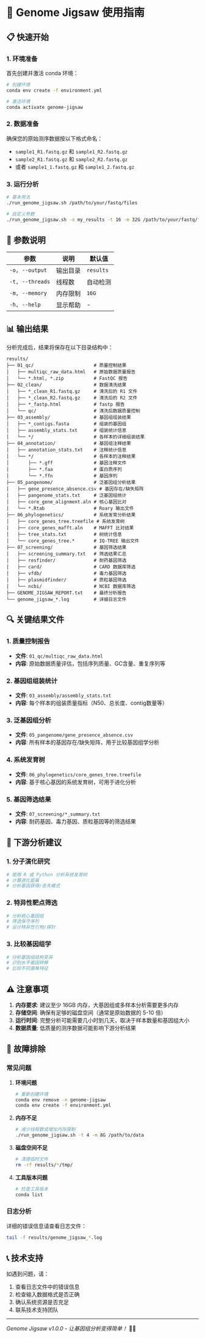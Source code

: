 # 🧬 Genome Jigsaw 使用指南

## 📋 快速开始

### 1. 环境准备

首先创建并激活 conda 环境：

```bash
# 创建环境
conda env create -f environment.yml

# 激活环境
conda activate genome-jigsaw
```

### 2. 数据准备

确保您的原始测序数据按以下格式命名：
- `sample1_R1.fastq.gz` 和 `sample1_R2.fastq.gz`
- `sample2_R1.fastq.gz` 和 `sample2_R2.fastq.gz`
- 或者 `sample1_1.fastq.gz` 和 `sample1_2.fastq.gz`

### 3. 运行分析

```bash
# 基本用法
./run_genome_jigsaw.sh /path/to/your/fastq/files

# 自定义参数
./run_genome_jigsaw.sh -o my_results -t 16 -m 32G /path/to/your/fastq/files
```

## 🔧 参数说明

| 参数 | 说明 | 默认值 |
|------|------|--------|
| `-o, --output` | 输出目录 | `results` |
| `-t, --threads` | 线程数 | 自动检测 |
| `-m, --memory` | 内存限制 | `16G` |
| `-h, --help` | 显示帮助 | - |

## 📊 输出结果

分析完成后，结果将保存在以下目录结构中：

```
results/
├── 01_qc/                      # 质量控制结果
│   ├── multiqc_raw_data.html   # 原始数据质量报告
│   └── *.html, *.zip           # FastQC 报告
├── 02_clean/                   # 数据清洗结果
│   ├── *_clean_R1.fastq.gz     # 清洗后的 R1 文件
│   ├── *_clean_R2.fastq.gz     # 清洗后的 R2 文件
│   ├── *_fastp.html            # fastp 报告
│   └── qc/                     # 清洗后数据质量控制
├── 03_assembly/                # 基因组组装结果
│   ├── *_contigs.fasta         # 组装的基因组
│   ├── assembly_stats.txt      # 组装统计信息
│   └── */                      # 各样本的详细组装结果
├── 04_annotation/              # 基因组注释结果
│   ├── annotation_stats.txt    # 注释统计信息
│   └── */                      # 各样本的注释结果
│       ├── *.gff               # 基因注释文件
│       ├── *.faa               # 蛋白质序列
│       └── *.ffn               # 基因序列
├── 05_pangenome/               # 泛基因组分析结果
│   ├── gene_presence_absence.csv # 基因存在/缺失矩阵
│   ├── pangenome_stats.txt     # 泛基因组统计
│   ├── core_gene_alignment.aln # 核心基因比对
│   └── *.Rtab                  # Roary 输出文件
├── 06_phylogenetics/           # 系统发育分析结果
│   ├── core_genes_tree.treefile # 系统发育树
│   ├── core_genes_mafft.aln    # MAFFT 比对结果
│   ├── tree_stats.txt          # 树统计信息
│   └── core_genes_tree.*       # IQ-TREE 输出文件
├── 07_screening/               # 基因筛选结果
│   ├── screening_summary.txt   # 筛选结果汇总
│   ├── resfinder/              # 耐药基因筛选
│   ├── card/                   # CARD 数据库筛选
│   ├── vfdb/                   # 毒力基因筛选
│   ├── plasmidfinder/          # 质粒基因筛选
│   └── ncbi/                   # NCBI 数据库筛选
├── GENOME_JIGSAW_REPORT.txt    # 最终分析报告
└── genome_jigsaw_*.log         # 详细日志文件
```

## 🔍 关键结果文件

### 1. 质量控制报告
- **文件**: `01_qc/multiqc_raw_data.html`
- **内容**: 原始数据质量评估，包括序列质量、GC含量、重复序列等

### 2. 基因组组装统计
- **文件**: `03_assembly/assembly_stats.txt`
- **内容**: 每个样本的组装质量指标（N50、总长度、contig数量等）

### 3. 泛基因组分析
- **文件**: `05_pangenome/gene_presence_absence.csv`
- **内容**: 所有样本的基因存在/缺失矩阵，用于比较基因组学分析

### 4. 系统发育树
- **文件**: `06_phylogenetics/core_genes_tree.treefile`
- **内容**: 基于核心基因的系统发育树，可用于进化分析

### 5. 基因筛选结果
- **文件**: `07_screening/*_summary.txt`
- **内容**: 耐药基因、毒力基因、质粒基因等的筛选结果

## 🧬 下游分析建议

### 1. 分子演化研究
```bash
# 使用 R 或 Python 分析系统发育树
# 计算进化距离
# 分析基因获得/丢失模式
```

### 2. 特异性靶点筛选
```bash
# 分析核心基因组
# 筛选保守序列
# 设计特异性引物/探针
```

### 3. 比较基因组学
```bash
# 分析基因组结构变异
# 识别水平基因转移
# 比较不同菌株特征
```

## ⚠️ 注意事项

1. **内存要求**: 建议至少 16GB 内存，大基因组或多样本分析需要更多内存
2. **存储空间**: 确保有足够的磁盘空间（通常是原始数据的 5-10 倍）
3. **运行时间**: 完整分析可能需要几小时到几天，取决于样本数量和基因组大小
4. **数据质量**: 低质量的测序数据可能影响下游分析结果

## 🐛 故障排除

### 常见问题

1. **环境问题**
   ```bash
   # 重新创建环境
   conda env remove -n genome-jigsaw
   conda env create -f environment.yml
   ```

2. **内存不足**
   ```bash
   # 减少线程数或增加内存限制
   ./run_genome_jigsaw.sh -t 4 -m 8G /path/to/data
   ```

3. **磁盘空间不足**
   ```bash
   # 清理临时文件
   rm -rf results/*/tmp/
   ```

4. **工具版本问题**
   ```bash
   # 检查工具版本
   conda list
   ```

### 日志分析
详细的错误信息请查看日志文件：
```bash
tail -f results/genome_jigsaw_*.log
```

## 📞 技术支持

如遇到问题，请：
1. 查看日志文件中的错误信息
2. 检查输入数据格式是否正确
3. 确认系统资源是否充足
4. 联系技术支持团队

---

*Genome Jigsaw v1.0.0 - 让基因组分析变得简单！* 🧬✨